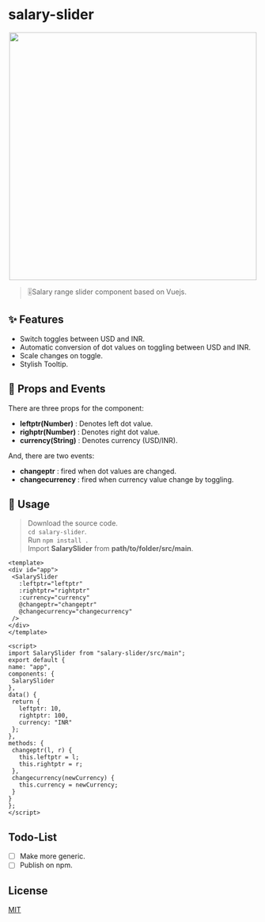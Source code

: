 # salary-slider

<p align="center">
<img src="https://user-images.githubusercontent.com/42354803/69703799-3c7e0300-1118-11ea-8859-acca975d1f7b.gif" width="500"/>
</p>

>🎚Salary range slider component based on Vuejs.

## ✨ Features
- Switch toggles between USD and INR.
- Automatic conversion of dot values on toggling between USD and INR.
- Scale changes on toggle.
- Stylish Tooltip.

## 🎯 Props and Events
There are three props for the component: 
  * **leftptr(Number)**  : Denotes left dot value.
  * **righptr(Number)**  : Denotes right dot value.
  * **currency(String)** : Denotes currency (USD/INR).
  
  And, there are two events:
  * **changeptr**       : fired when dot values are changed.
  * **changecurrency**  : fired when currency value change by toggling.

## 🚀 Usage
   > Download the source code. <br>
   > `cd salary-slider`. <br>
   > Run `npm install .` <br>
   > Import **SalarySlider** from **path/to/folder/src/main**.
   
   ```vue
  <template>
  <div id="app">
    <SalarySlider
      :leftptr="leftptr"
      :rightptr="rightptr"
      :currency="currency"
      @changeptr="changeptr"
      @changecurrency="changecurrency"
    />
  </div>
</template>

<script>
import SalarySlider from "salary-slider/src/main";
export default {
  name: "app",
  components: {
    SalarySlider
  },
  data() {
    return {
      leftptr: 10,
      rightptr: 100,
      currency: "INR"
    };
  },
  methods: {
    changeptr(l, r) {
      this.leftptr = l;
      this.rightptr = r;
    },
    changecurrency(newCurrency) {
      this.currency = newCurrency;
    }
  }
};
</script>
  ```

## Todo-List
- [ ] Make more generic.
- [ ] Publish on npm.

## License
[MIT](https://github.com/hv7214/Salary-Slider-Component/blob/master/LICENSE)
